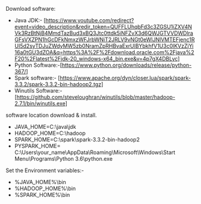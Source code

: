 Download software:
- Java JDK:- [https://www.youtube.com/redirect?event=video_description&redir_token=QUFFLUhqbFd3c3ZGSU1iZXV4NVk3RzBtNjB4MmdTazBud3xBQ3Jtc0ttdk5iNFZvX3d6QWJGTVVDWDlraGFsVXZPN1hGcDFkNmxzWFJrbWNiT2JRLV9vNGt0eWlJNlVMTEFjenc1RUI5d2syTDJuZWdyMW5zb0NramZpRHBvaExrUlBYbkhfV1U3c0lKVzZjYi16a0tGU3dZOA&q=https%3A%2F%2Fdownload.oracle.com%2Fjava%2F20%2Flatest%2Fjdk-20_windows-x64_bin.exe&v=4p7gX4DBLyc]
- Python Software:-[https://www.python.org/downloads/release/python-367/]
- Spark software:- [https://www.apache.org/dyn/closer.lua/spark/spark-3.3.2/spark-3.3.2-bin-hadoop2.tgz]
- Winutils Software:- [https://github.com/steveloughran/winutils/blob/master/hadoop-2.7.1/bin/winutils.exe]

software location download & install. 
- JAVA_HOME=C:\java\jdk
- HADOOP_HOME=C:\hadoop
- SPARK_HOME=C:\spark\spark-3.3.2-bin-hadoop2
- PYSPARK_HOME= C:\Users\your_name\AppData\Roaming\Microsoft\Windows\Start Menu\Programs\Python 3.6\python.exe

Set the Environment variables:-
- %JAVA_HOME%\bin
- %HADOOP_HOME%\bin
- %SPARK_HOME%\bin
